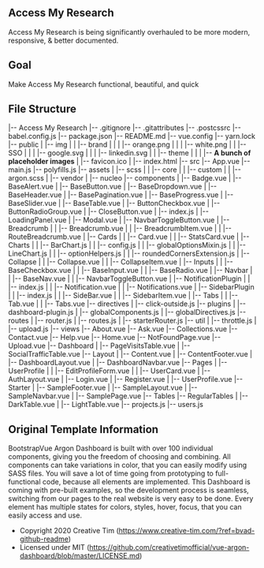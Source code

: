 ## **Access My Research**
Access My Research is being significantly overhauled to be more modern, responsive, & better documented.

## Goal
Make Access My Research functional, beautiful, and quick

## File Structure
|-- Access My Research
    |-- .gitignore
    |-- .gitattributes
    |-- .postcssrc
    |-- babel.config.js
    |-- package.json
    |-- README.md
    |-- vue.config
    |-- yarn.lock
    |-- public
    |   |-- img
    |   |   |-- brand
    |   |   |   |-- orange.png
    |   |   |   |-- white.png
    |   |   |-- SSO
    |   |   |   |-- google.svg
    |   |   |   |-- linkedin.svg
    |   |   |-- theme
    |   |   |   |-- **A bunch of placeholder images**
    |   |-- favicon.ico
    |   |-- index.html
    |-- src
        |-- App.vue
        |-- main.js
        |-- polyfills.js
        |-- assets
        |   |-- scss
        |   |   |-- core
        |   |   |-- custom
        |   |   |-- argon.scss
        |   |-- vendor
        |       |-- nucleo
        |-- components
        |   |-- Badge.vue
        |   |-- BaseAlert.vue
        |   |-- BaseButton.vue
        |   |-- BaseDropdown.vue
        |   |-- BaseHeader.vue
        |   |-- BasePagination.vue
        |   |-- BaseProgress.vue
        |   |-- BaseSlider.vue
        |   |-- BaseTable.vue
        |   |-- ButtonCheckbox.vue
        |   |-- ButtonRadioGroup.vue
        |   |-- CloseButton.vue
        |   |-- index.js
        |   |-- LoadingPanel.vue
        |   |-- Modal.vue
        |   |-- NavbarToggleButton.vue
        |   |-- Breadcrumb
        |   |   |-- Breadcrumb.vue
        |   |   |-- BreadcrumbItem.vue
        |   |   |-- RouteBreadcrumb.vue
        |   |-- Cards
        |   |   |-- Card.vue
        |   |   |-- StatsCard.vue
        |   |-- Charts
        |   |   |-- BarChart.js
        |   |   |-- config.js
        |   |   |-- globalOptionsMixin.js
        |   |   |-- LineChart.js
        |   |   |-- optionHelpers.js
        |   |   |-- roundedCornersExtension.js
        |   |-- Collapse
        |   |   |-- Collapse.vue
        |   |   |-- CollapseItem.vue
        |   |-- Inputs
        |   |   |-- BaseCheckbox.vue
        |   |   |-- BaseInput.vue
        |   |   |-- BaseRadio.vue
        |   |-- Navbar
        |   |   |-- BaseNav.vue
        |   |   |-- NavbarToggleButton.vue
        |   |-- NotificationPlugin
        |   |   |-- index.js
        |   |   |-- Notification.vue
        |   |   |-- Notifications.vue
        |   |-- SidebarPlugin
        |   |   |-- index.js
        |   |   |-- SideBar.vue
        |   |   |-- SidebarItem.vue
        |   |-- Tabs
        |   |   |-- Tab.vue
        |   |   |-- Tabs.vue
        |-- directives
        |   |-- click-outside.js
        |-- plugins
        |   |-- dashboard-plugin.js
        |   |-- globalComponents.js
        |   |-- globalDirectives.js
        |-- routes
        |   |-- router.js
        |   |-- routes.js
        |   |-- starterRouter.js
        |-- util
        |   |-- throttle.js
        |   |-- upload.js
        |-- views
            |-- About.vue
            |-- Ask.vue
            |-- Collections.vue
            |-- Contact.vue
            |-- Help.vue
            |-- Home.vue
            |-- NotFoundPage.vue
            |-- Upload.vue
            |-- Dashboard
            |   |-- PageVisitsTable.vue
            |   |-- SocialTrafficTable.vue
            |-- Layout
            |   |-- Content.vue
            |   |-- ContentFooter.vue
            |   |-- DashboardLayout.vue
            |   |-- DashboardNavbar.vue
            |-- Pages
            |   |-- UserProfile
            |   |   |-- EditProfileForm.vue
            |   |   |-- UserCard.vue
            |   |-- AuthLayout.vue
            |   |-- Login.vue
            |   |-- Register.vue
            |   |-- UserProfile.vue
            |-- Starter
            |   |-- SampleFooter.vue
            |   |-- SampleLayout.vue
            |   |-- SampleNavbar.vue
            |   |-- SamplePage.vue
            |-- Tables
                |-- RegularTables
                |   |-- DarkTable.vue
                |   |-- LightTable.vue
                |-- projects.js
                |-- users.js

## Original Template Information
BootstrapVue Argon Dashboard is built with over 100 individual components, giving you the freedom of choosing and combining. All components can take variations in color, that you can easily modify using SASS files.
You will save a lot of time going from prototyping to full-functional code, because all elements are implemented. This Dashboard is coming with pre-built examples, so the development process is seamless, switching from our pages to the real website is very easy to be done.
Every element has multiple states for colors, styles, hover, focus, that you can easily access and use.
- Copyright 2020 Creative Tim (https://www.creative-tim.com/?ref=bvad-github-readme)
- Licensed under MIT (https://github.com/creativetimofficial/vue-argon-dashboard/blob/master/LICENSE.md)